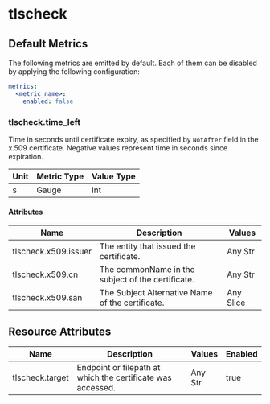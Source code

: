 [comment]: <> (Code generated by mdatagen. DO NOT EDIT.)

# tlscheck

## Default Metrics

The following metrics are emitted by default. Each of them can be disabled by applying the following configuration:

```yaml
metrics:
  <metric_name>:
    enabled: false
```

### tlscheck.time_left

Time in seconds until certificate expiry, as specified by `NotAfter` field in the x.509 certificate. Negative values represent time in seconds since expiration.

| Unit | Metric Type | Value Type |
| ---- | ----------- | ---------- |
| s | Gauge | Int |

#### Attributes

| Name | Description | Values |
| ---- | ----------- | ------ |
| tlscheck.x509.issuer | The entity that issued the certificate. | Any Str |
| tlscheck.x509.cn | The commonName in the subject of the certificate. | Any Str |
| tlscheck.x509.san | The Subject Alternative Name of the certificate. | Any Slice |

## Resource Attributes

| Name | Description | Values | Enabled |
| ---- | ----------- | ------ | ------- |
| tlscheck.target | Endpoint or filepath at which the certificate was accessed. | Any Str | true |
